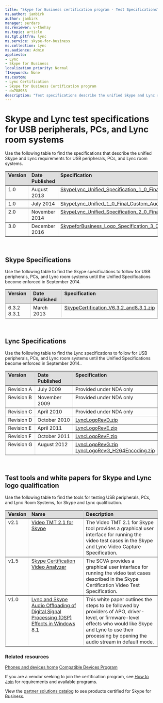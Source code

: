```yaml
---
title: "Skype for Business certification program - Test Specifications"
ms.author: jambirk
author: jambirk
manager: serdars
ms.reviewer: v-thehay
ms.topic: article
ms.tgt.pltfrm: lync
ms.service: skype-for-business
ms.collection: Lync
ms.audience: Admin
appliesto:
- Lync
- Skype for Business 
localization_priority: Normal
f1keywords: None
ms.custom:
- Lync Certification
- Skype for Business Certification program
- dn788953
description: "Test specifications describe the unified Skype and Lync requirements for USB peripherals, PCs, and Lync room systems, plus links to test tools and white papers."
---
```


# Skype and Lync test specifications for USB peripherals, PCs, and Lync room systems

Use the following table to find the specifications that describe the unified Skype and Lync requirements for USB peripherals, PCs, and Lync room systems.
<table border="1" bordercolor="#CCCCCC" cellpadding="5" cellspacing="0" class="grid" style="border-collapse:collapse" width="75%" xmlns="http://www.w3.org/1999/xhtml">
	<colgroup>
		<col width="75" />
		<col width="100" />
		<col width="100" />
	</colgroup>
	<tr align="left" bgcolor="#DEDEDE" valign="top">
		<td><strong>Version</strong></td>
		<td><strong>Date Published</strong></td>
		<td><strong>Specification</strong></td>
	</tr>
	<tr align="left" valign="top">
		<td>1.0</td>
		<td>August 2013</td>
		<td><a href="http://download.microsoft.com/download/0/8/7/087ECA26-58AF-41CA-BD1B-8F12BB85E179/SkypeLync_Unified_Specification_1_0_Final.zip">SkypeLync_Unified_Specification_1_0_Final.zip</a></td>
	</tr>
	<tr align="left" valign="top">
		<td>1.0</td>
		<td>July 2014</td>
		<td><a href="http://download.microsoft.com/download/A/3/E/A3E43918-F8D5-467A-98B1-475F304FC53D/SkypeLync_Unified_1_0_Final_Custom_Audio_Processing.zip">SkypeLync_Unified_1_0_Final_Custom_Audio_Processing.zip</a></td>
	</tr>
	<tr align="left" valign="top">
		<td>2.0</td>
		<td>November 2014</td>
		<td><a href="http://download.microsoft.com/download/1/D/0/1D0E0CEB-2B30-4303-B3B2-70E331491FB1/Skype_Lync_Unified_Specifications_V2.zip">SkypeLync_Unified_Specification_2_0_Final.zip</a></td>
	</tr>
	<tr align="left" valign="top">
		<td>3.0</td>
		<td>December 2016</td>
		<td><a href="http://download.microsoft.com/download/E/1/0/E108B62D-C15D-4C45-874F-42E785B10B99/SkypeforBusiness_Logo_3_0.zip">SkypeforBusiness_Logo_Specification_3_0.zip</a></td>
	</tr>
</table>
<!-- end of HTML table 1 -->
<br>

## Skype Specifications
Use the following table to find the Skype specifications to follow for USB peripherals, PCs, and Lync room systems until the Unified Specifications become enforced in September 2014.<!-- consider rewriting to "were enforced" or "became enforced" as this will unfairly date the current topic. Possibly delete that last phrase now? -->

<table border="1" bordercolor="#CCCCCC" cellpadding="5" cellspacing="0" class="grid" style="border-collapse:collapse" width="100%" xmlns="http://www.w3.org/1999/xhtml">
	<colgroup>
		<col width="100" />
		<col width="130" />
		<col width="*" />
	</colgroup>
	<tr align="left" bgcolor="#DEDEDE" valign="top">
		<td><strong>Version</strong></td>
		<td><strong>Date Published</strong></td>
		<td><strong>Specification</strong></td>
	</tr>
	<tr align="left" valign="top">
		<td>6.3.2<br />8.3.1</td>
		<td>March 2013</td>
		<td><a href="http://download.microsoft.com/download/0/8/7/087ECA26-58AF-41CA-BD1B-8F12BB85E179/SkypeCertification_V6.3.2_and8.3.1.zip">SkypeCertification_V6.3.2_and8.3.1.zip</a></td>
	</tr>
</table>
<!-- end of table 2 -->
<br>

## Lync Specifications
Use the following table to find the Lync specifications to follow for USB peripherals, PCs, and Lync room systems until the Unified Specifications become enforced in September 2014..<!-- consider rewriting to "were enforced" or "became enforced" as this will unfairly date the current topic. Possibly delete that last phrase now? -->
<table border="1" bordercolor="#CCCCCC" cellpadding="5" cellspacing="0" class="grid" style="border-collapse:collapse" width="100%" xmlns="http://www.w3.org/1999/xhtml">
	<colgroup>
		<col width="100" />
		<col width="130" />
		<col width="*" />
	</colgroup>
	<tr align="left" bgcolor="#DEDEDE" valign="top">
		<td><strong>Version</strong></td>
		<td><strong>Date Published</strong></td>
		<td><strong>Specification</strong></td>
	</tr>
	<tr align="left" valign="top">
		<td>Revision A</td>
		<td>July 2009</td>
		<td>Provided under NDA only</td>
	</tr>
	<tr align="left" valign="top">
		<td>Revision B</td>
		<td>November 2009</td>
		<td>Provided under NDA only</td>
	</tr>
	<tr align="left" valign="top">
		<td>Revision C</td>
		<td>April 2010</td>
		<td>Provided under NDA only</td>
	</tr>
	<tr align="left" valign="top">
		<td>Revision D</td>
		<td>October 2010</td>
		<td><a href="http://download.microsoft.com/download/3/0/6/306D68D9-6D56-4ECD-A0CD-143431419290/LyncLogoRevD.zip">LyncLogoRevD.zip</a></td>
	</tr>
	<tr align="left" valign="top">
		<td>Revision E</td>
		<td>April 2011</td>
		<td><a href="http://download.microsoft.com/download/3/0/6/306D68D9-6D56-4ECD-A0CD-143431419290/LyncLogoRevE.zip">LyncLogoRevE.zip</a></td>
	</tr>
	<tr align="left" valign="top">
		<td>Revision F</td>
		<td>October 2011</td>
		<td><a href="http://download.microsoft.com/download/3/0/6/306D68D9-6D56-4ECD-A0CD-143431419290/LyncLogoRevF.zip">LyncLogoRevF.zip</a></td>
	</tr>
	<tr align="left" valign="top">
		<td>Revision G</td>
		<td>August 2012</td>
		<td><a href="http://download.microsoft.com/download/3/0/6/306D68D9-6D56-4ECD-A0CD-143431419290/LyncLogoRevG.zip">LyncLogoRevG.zip</a><br /><a href="http://download.microsoft.com/download/3/0/6/306D68D9-6D56-4ECD-A0CD-143431419290/LyncLogoRevG_H264Encoding.zip">LyncLogoRevG_H264Encoding.zip</a></td>
	</tr>
</table>

<!-- end of table 3 -->
<br>

## Test tools and white papers for Skype and Lync logo qualification
Use the following table to find the tools for testing USB peripherals, PCs, and Lync Room Systems, for Skype and Lync qualification.</p>

<table border="1" bordercolor="#CCCCCC" cellpadding="5" cellspacing="0" class="grid" style="border-collapse:collapse" width="100%" xmlns="http://www.w3.org/1999/xhtml">
	<colgroup>
		<col width="50" />
		<col width="180" />
		<col width="*" />
	</colgroup>
	<tr align="left" bgcolor="#DEDEDE" valign="top">
		<td><strong>Version</strong></td>
		<td><strong>Name</strong></td>
		<td><strong>Description</strong></td>
	</tr>
	<tr align="left" valign="top">
		<td>v2.1</td>
		<td><a href="http://www.microsoft.com/download/details.aspx?id=43372" title="Link to download the video test tool for the Skype and Lync logo program.">Video TMT 2.1 for Skype</a></td>
		<td>The Video TMT 2.1 for Skype tool provides a graphical user interface for running the video test cases in the Skype and Lync Video Capture Specification.</td>
	</tr>
	<tr align="left" valign="top">
		<td>v1.5</td>
		<td><a href="http://download.microsoft.com/download/8/3/F/83FE9F88-817B-4663-929F-B7F7F4A9257C/SkypeCertificationVideoAnalyzer.msi" title="Link to download the Skype Certification Video Analyzer tool.">Skype Certification Video Analyzer</a></td>
		<td>The SCVA provides a graphical user interface for running the video test cases described in the Skype Certification Video Test Specification.</td>
	</tr>
	<tr align="left" valign="top">
		<td>v1.0</td>
		<td><a href="http://download.microsoft.com/download/7/C/1/7C1C33EC-748A-477D-B250-6D90A0E0AA08/Lync and Skype Audio Offloading of Digital Signal Processing Effects in Windows 8-1.pdf" title="Link to download the Lync and Skype Audio Offloading of Digital Signal Processing (DSP) Effects in Windows 8.1 white paper.">Lync and Skype Audio Offloading of Digital Signal Processing (DSP) Effects in Windows 8.1</a></td>
		<td>This white paper outlines the steps to be followed by providers of APO, driver-level, or firmware-level effects who would like Skype and Lync to use their processing by opening the audio stream in default mode.</td>
	</tr>
</table>

### Related resources 
<!-- note that the compatible devices progr is a technet doc that I'm working on next-->
[Phones and devices home](skype-cert-program-devices-ip-phones.md#ip-phones)
[Compatible Devices Program](https://technet.microsoft.com/en-us/office/dn788951#compatibledevices)

If you are a vendor seeking to join the certification program, see [How to Join](skype-certification-program-how-to-join.md#how-to-join) for requirements and available programs.

View the [partner solutions catalog](http://partnersolutions.skypeforbusiness.com/solutionscatalog/) to see products certified for Skype for Business.
